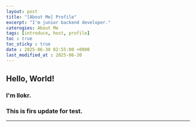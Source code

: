 ```yaml
---
layout: post
title: "[About Me] Profile"
excerpt: "I'm junior backend developer."
caterogies: About Me
tags: [introduce, host, profile]
toc : true
toc_sticky : true
date : 2025-06-30 02:55:00 +0900
last_modified_at : 2025-06-30
---
```

## Hello, World!
### I'm llokr.
### This is firs update for test.
---
